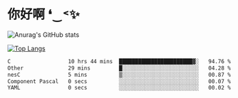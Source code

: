 # 你好啊 ❛‿˂✨

![Anurag's GitHub stats](https://github-readme-stats.vercel.app/api?username=ZombieFly&count_private=true&show_icons=true)

[![Top Langs](https://github-readme-stats.vercel.app/api/top-langs/?username=ZombieFly&layout=compact&count_private=true&hide=Ruby,makefile)](https://github.com/anuraghazra/github-readme-stats)

<!--START_SECTION:waka-->

```txt
C                  10 hrs 44 mins  ███████████████████████▓░   94.76 %
Other              29 mins         █░░░░░░░░░░░░░░░░░░░░░░░░   04.28 %
nesC               5 mins          ▒░░░░░░░░░░░░░░░░░░░░░░░░   00.87 %
Component Pascal   0 secs          ░░░░░░░░░░░░░░░░░░░░░░░░░   00.07 %
YAML               0 secs          ░░░░░░░░░░░░░░░░░░░░░░░░░   00.02 %
```

<!--END_SECTION:waka-->
